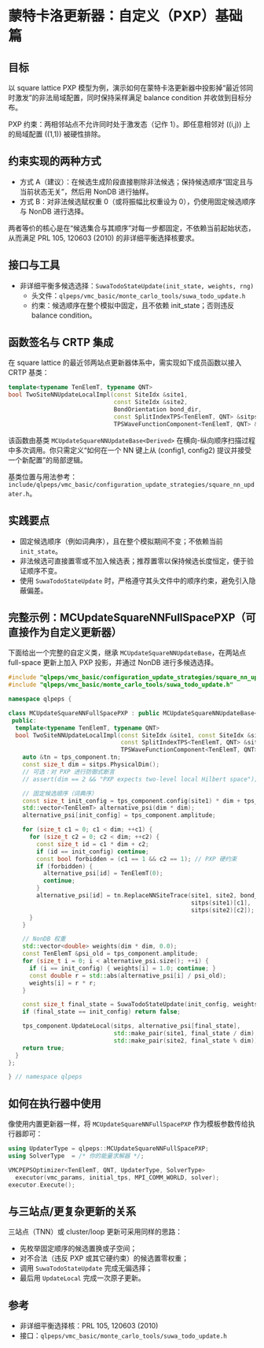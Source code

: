 # 蒙特卡洛更新器：自定义（PXP）基础篇

## 目标

以 square lattice PXP 模型为例，演示如何在蒙特卡洛更新器中投影掉“最近邻同时激发”的非法局域配置，同时保持采样满足 balance condition 并收敛到目标分布。

PXP 约束：两相邻站点不允许同时处于激发态（记作 1）。即任意相邻对 \((i,j)\) 上的局域配置 \((1,1)\) 被硬性排除。

## 约束实现的两种方式

- 方式 A（建议）：在候选生成阶段直接剔除非法候选；保持候选顺序“固定且与当前状态无关”，然后用 NonDB 进行抽样。
- 方式 B：对非法候选赋权重 0（或将振幅比权重设为 0），仍使用固定候选顺序与 NonDB 进行选择。

两者等价的核心是在“候选集合与其顺序”对每一步都固定，不依赖当前起始状态，从而满足 PRL 105, 120603 (2010) 的非详细平衡选择核要求。

## 接口与工具

- 非详细平衡多候选选择：`SuwaTodoStateUpdate(init_state, weights, rng)`
  - 头文件：`qlpeps/vmc_basic/monte_carlo_tools/suwa_todo_update.h`
  - 约束：候选顺序在整个模拟中固定，且不依赖 init_state；否则违反 balance condition。

## 函数签名与 CRTP 集成

在 square lattice 的最近邻两站点更新器体系中，需实现如下成员函数以接入 CRTP 基类：

```cpp
template<typename TenElemT, typename QNT>
bool TwoSiteNNUpdateLocalImpl(const SiteIdx &site1,
                              const SiteIdx &site2,
                              BondOrientation bond_dir,
                              const SplitIndexTPS<TenElemT, QNT> &sitps,
                              TPSWaveFunctionComponent<TenElemT, QNT> &tps_component);
```

该函数由基类 `MCUpdateSquareNNUpdateBase<Derived>` 在横向-纵向顺序扫描过程中多次调用。你只需定义“如何在一个 NN 键上从 (config1, config2) 提议并接受一个新配置”的局部逻辑。

基类位置与用法参考：`include/qlpeps/vmc_basic/configuration_update_strategies/square_nn_updater.h`。

## 实践要点

- 固定候选顺序（例如词典序），且在整个模拟期间不变；不依赖当前 `init_state`。
- 非法候选可直接置零或不加入候选表；推荐置零以保持候选长度恒定，便于验证顺序不变。
- 使用 `SuwaTodoStateUpdate` 时，严格遵守其头文件中的顺序约束，避免引入隐蔽偏差。

## 完整示例：MCUpdateSquareNNFullSpacePXP（可直接作为自定义更新器）

下面给出一个完整的自定义类，继承 `MCUpdateSquareNNUpdateBase`，在两站点 full-space 更新上加入 PXP 投影，并通过 NonDB 进行多候选选择。

```cpp
#include "qlpeps/vmc_basic/configuration_update_strategies/square_nn_updater.h"   // MCUpdateSquareNNUpdateBase
#include "qlpeps/vmc_basic/monte_carlo_tools/suwa_todo_update.h"         // SuwaTodoStateUpdate

namespace qlpeps {

class MCUpdateSquareNNFullSpacePXP : public MCUpdateSquareNNUpdateBase<MCUpdateSquareNNFullSpacePXP> {
 public:
  template<typename TenElemT, typename QNT>
  bool TwoSiteNNUpdateLocalImpl(const SiteIdx &site1, const SiteIdx &site2, BondOrientation bond_dir,
                                const SplitIndexTPS<TenElemT, QNT> &sitps,
                                TPSWaveFunctionComponent<TenElemT, QNT> &tps_component) {
    auto &tn = tps_component.tn;
    const size_t dim = sitps.PhysicalDim();
    // 可选：对 PXP 进行防御式断言
    // assert(dim == 2 && "PXP expects two-level local Hilbert space");

    // 固定候选顺序（词典序）
    const size_t init_config = tps_component.config(site1) * dim + tps_component.config(site2);
    std::vector<TenElemT> alternative_psi(dim * dim);
    alternative_psi[init_config] = tps_component.amplitude;

    for (size_t c1 = 0; c1 < dim; ++c1) {
      for (size_t c2 = 0; c2 < dim; ++c2) {
        const size_t id = c1 * dim + c2;
        if (id == init_config) continue;
        const bool forbidden = (c1 == 1 && c2 == 1); // PXP 硬约束
        if (forbidden) {
          alternative_psi[id] = TenElemT(0);
          continue;
        }
        alternative_psi[id] = tn.ReplaceNNSiteTrace(site1, site2, bond_dir,
                                                    sitps(site1)[c1],
                                                    sitps(site2)[c2]);
      }
    }

    // NonDB 权重
    std::vector<double> weights(dim * dim, 0.0);
    const TenElemT &psi_old = tps_component.amplitude;
    for (size_t i = 0; i < alternative_psi.size(); ++i) {
      if (i == init_config) { weights[i] = 1.0; continue; }
      const double r = std::abs(alternative_psi[i] / psi_old);
      weights[i] = r * r;
    }

    const size_t final_state = SuwaTodoStateUpdate(init_config, weights, random_engine_);
    if (final_state == init_config) return false;

    tps_component.UpdateLocal(sitps, alternative_psi[final_state],
                              std::make_pair(site1, final_state / dim),
                              std::make_pair(site2, final_state % dim));
    return true;
  }
};

} // namespace qlpeps
```

## 如何在执行器中使用

像使用内置更新器一样，将 `MCUpdateSquareNNFullSpacePXP` 作为模板参数传给执行器即可：

```cpp
using UpdaterType = qlpeps::MCUpdateSquareNNFullSpacePXP;
using SolverType  = /* 你的能量求解器 */;

VMCPEPSOptimizer<TenElemT, QNT, UpdaterType, SolverType>
  executor(vmc_params, initial_tps, MPI_COMM_WORLD, solver);
executor.Execute();
```

## 与三站点/更复杂更新的关系

三站点（TNN）或 cluster/loop 更新可采用同样的思路：
- 先枚举固定顺序的候选置换或子空间；
- 对不合法（违反 PXP 或其它硬约束）的候选置零权重；
- 调用 `SuwaTodoStateUpdate` 完成无偏选择；
- 最后用 `UpdateLocal` 完成一次原子更新。

## 参考

- 非详细平衡选择核：PRL 105, 120603 (2010)
- 接口：`qlpeps/vmc_basic/monte_carlo_tools/suwa_todo_update.h`


